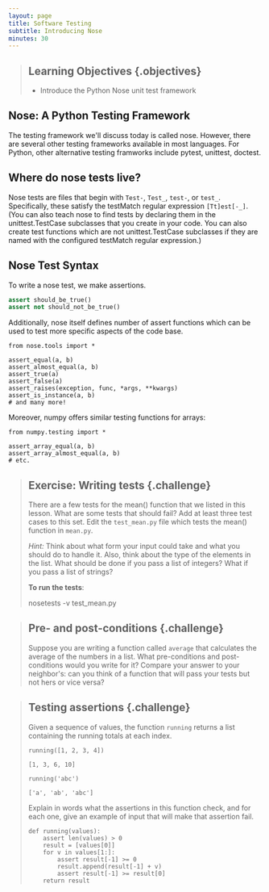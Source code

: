 ```yaml
---
layout: page
title: Software Testing
subtitle: Introducing Nose
minutes: 30
---
```

> ## Learning Objectives {.objectives}
>
> *   Introduce the Python Nose unit test framework

## Nose: A Python Testing Framework

The testing framework we'll discuss today is called nose. However, there
are several other testing frameworks available in most languages. For Python,
other alternative testing framworks include pytest, unittest, doctest.

## Where do nose tests live?

Nose tests are files that begin with `Test-`, `Test_`, `test-`, or
`test_`. Specifically, these satisfy the testMatch regular expression
`[Tt]est[-_]`. (You can also teach nose to find tests by declaring them
in the unittest.TestCase subclasses that you create in your code. You
can also create test functions which are not unittest.TestCase
subclasses if they are named with the configured testMatch regular
expression.)

## Nose Test Syntax

To write a nose test, we make assertions.

```python
assert should_be_true()
assert not should_not_be_true()
```

Additionally, nose itself defines number of assert functions which can
be used to test more specific aspects of the code base.

~~~{python}
from nose.tools import *

assert_equal(a, b)
assert_almost_equal(a, b)
assert_true(a)
assert_false(a)
assert_raises(exception, func, *args, **kwargs)
assert_is_instance(a, b)
# and many more!
~~~

Moreover, numpy offers similar testing functions for arrays:

~~~{python}
from numpy.testing import *

assert_array_equal(a, b)
assert_array_almost_equal(a, b)
# etc.
~~~

> ## Exercise: Writing tests {.challenge}
> 
> There are a few tests for the mean() function that we listed in this
> lesson. What are some tests that should fail? Add at least three test
> cases to this set. Edit the `test_mean.py` file which tests the mean()
> function in `mean.py`.
> 
> *Hint:* Think about what form your input could take and what you should
> do to handle it. Also, think about the type of the elements in the list.
> What should be done if you pass a list of integers? What if you pass a
> list of strings?
> 
> **To run the tests**:
> 
>    nosetests -v test_mean.py



> ## Pre- and post-conditions {.challenge}
>
> Suppose you are writing a function called `average` that calculates the average of the numbers in a list.
> What pre-conditions and post-conditions would you write for it?
> Compare your answer to your neighbor's:
> can you think of a function that will pass your tests but not hers or vice versa?

> ## Testing assertions {.challenge}
>
> Given a sequence of values, the function `running` returns
> a list containing the running totals at each index.
>
> ~~~{.python}
> running([1, 2, 3, 4])
> ~~~
>
> ~~~{.output}
> [1, 3, 6, 10]
> ~~~
>
> ~~~{.python}
> running('abc')
> ~~~
>
> ~~~{.output}
> ['a', 'ab', 'abc']
> ~~~
>
> Explain in words what the assertions in this function check,
> and for each one,
> give an example of input that will make that assertion fail.
>
> ~~~ {.python}
> def running(values):
>     assert len(values) > 0
>     result = [values[0]]
>     for v in values[1:]:
>         assert result[-1] >= 0
>         result.append(result[-1] + v)
>         assert result[-1] >= result[0]
>     return result
> ~~~

